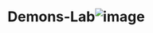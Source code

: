 # Demons-Lab![image](https://user-images.githubusercontent.com/110276857/200345995-0e6e3f14-8f8f-4ed7-b6ff-af5cb456860b.png)
